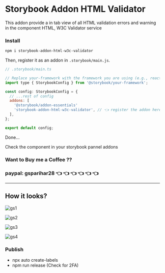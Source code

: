 # Storybook Addon HTML Validator
This addon provide a in tab view of all HTML validation errors and warning in the component HTML, W3C Validator service

### Install 

```sh
npm i storybook-addon-html-w3c-validator
```

Then, register it as an addon in `.storybook/main.js`.

```js
// .storybook/main.ts

// Replace your-framework with the framework you are using (e.g., react-webpack5, vue3-vite)
import type { StorybookConfig } from '@storybook/your-framework';

const config: StorybookConfig = {
  // ...rest of config
  addons: [
    '@storybook/addon-essentials'
    'storybook-addon-html-w3c-validator', // 👈 register the addon here
  ],
};

export default config;
```


Done...

Check the component in your storybook pannel addons

### Want to Buy me a Coffee ??
### paypal: gsparihar28   👈 👈 👈 👈 👈 👈 


-----------------------------

## How it looks?
![gs1](https://github.com/user-attachments/assets/5f9d1adf-9707-4e17-a883-34ca5c66c1ea)

![gs2](https://github.com/user-attachments/assets/486d6664-3df6-40a0-996d-9137734af471)

![gs3](https://github.com/user-attachments/assets/6286da57-7df6-48cb-94b5-ebd878be30d1)

![gs4](https://github.com/user-attachments/assets/a5f6356c-f950-4ef7-b2bc-3c068a2f3383)


### Publish 
- npx auto create-labels
- npm run release (Check for 2FA)



